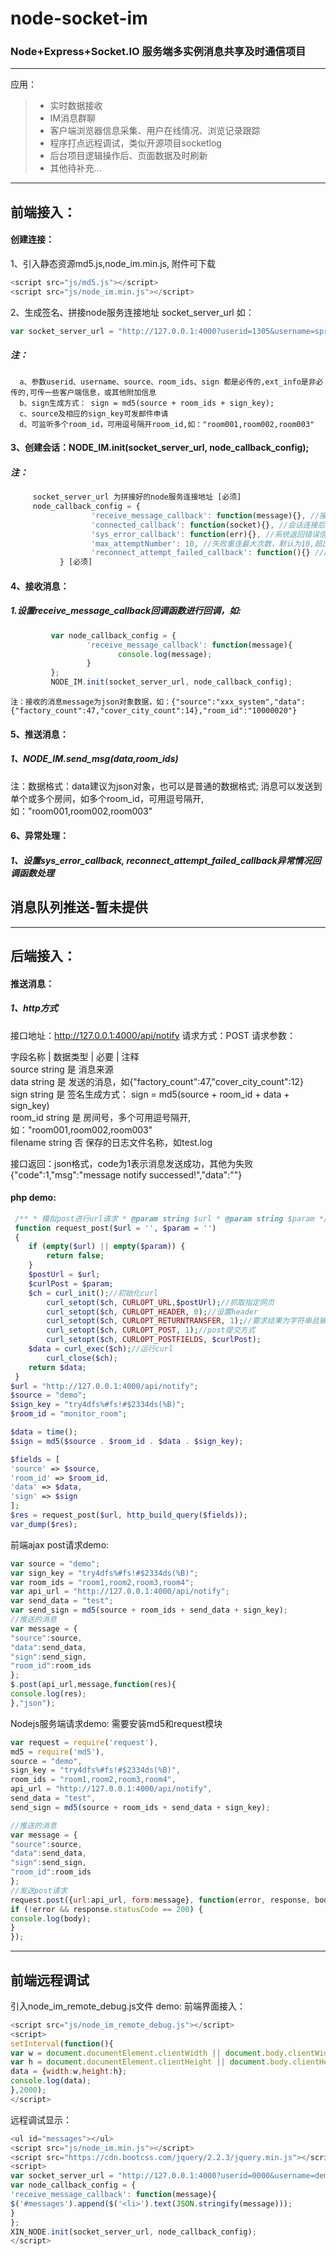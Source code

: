 # node-socket-im
### Node+Express+Socket.IO 服务端多实例消息共享及时通信项目
------
应用：

> * 实时数据接收
> * IM消息群聊
> * 客户端浏览器信息采集、用户在线情况、浏览记录跟踪
> * 程序打点远程调试，类似开源项目socketlog
> * 后台项目逻辑操作后、页面数据及时刷新
> * 其他待补充...

------
## 前端接入：
#### 创建连接：
1、引入静态资源md5.js,node_im.min.js, 附件可下载
```javascript
<script src="js/md5.js"></script>
<script src="js/node_im.min.js"></script>
```
2、生成签名、拼接node服务连接地址 socket_server_url 如：
```javascript
var socket_server_url = "http://127.0.0.1:4000?userid=1305&username=spring&source=xxx_system&room_ids=receive_repeat_verify_1305%2Cwait_repeat_verify_list&sign=7778a73e924813a2d5ebb1db39abf2c4&ext_info=";
```
##### 注：
      a、参数userid、username、source、room_ids、sign 都是必传的,ext_info是非必传的,可传一些客户端信息，或其他附加信息
      b、sign生成方式： sign = md5(source + room_ids + sign_key);
      c、source及相应的sign_key可发邮件申请
      d、可监听多个room_id，可用逗号隔开room_id,如："room001,room002,room003"

#### 3、创建会话：NODE_IM.init(socket_server_url, node_callback_config); 
##### 注：
```js
     socket_server_url 为拼接好的node服务连接地址 [必须]
     node_callback_config = {
                  'receive_message_callback': function(message){}, //接收消息回调 [非必须]
                  'connected_callback': function(socket){}, //会话连接后回调 [非必须]
                  'sys_error_callback': function(err){}, //系统返回错误信息回调 [非必须]
                  'max_attemptNumber': 10, //失败重连最大次数，默认为10,超出重连最大次数，该会话将自动关闭 [非必须]
                  'reconnect_attempt_failed_callback': function(){} //超过失败重连最大次数回调 [非必须]
           } [必须]
```
#### 4、接收消息：
##### 1.设置receive_message_callback回调函数进行回调，如:
```js
         var node_callback_config = {
                 'receive_message_callback': function(message){
                        console.log(message);
                 }
         };
         NODE_IM.init(socket_server_url, node_callback_config);
```
    注：接收的消息message为json对象数据，如：{"source":"xxx_system","data":{"factory_count":47,"cover_city_count":14},"room_id":"10000020"}

#### 5、推送消息：
##### 1、NODE_IM.send_msg(data,room_ids)
注：数据格式：data建议为json对象，也可以是普通的数据格式; 消息可以发送到单个或多个房间，如多个room_id，可用逗号隔开, 如："room001,room002,room003"

#### 6、异常处理：
##### 1、设置sys_error_callback, reconnect_attempt_failed_callback异常情况回调函数处理

## 消息队列推送-暂未提供

------
## 后端接入：
#### 推送消息：
##### 1、http方式
接口地址：http://127.0.0.1:4000/api/notify
请求方式：POST
请求参数：

 字段名称  | 数据类型   |  必要  | 注释  <br>
source  string  是 消息来源<br>
data  string  是 发送的消息，如{"factory_count":47,"cover_city_count":12}<br>
sign  string  是 签名生成方式： sign = md5(source + room_id + data + sign_key)<br>
room_id string  是 房间号，多个可用逗号隔开,如："room001,room002,room003"<br>
filename  string  否 保存的日志文件名称，如test.log<br>


接口返回：json格式，code为1表示消息发送成功，其他为失败{"code":1,"msg":"message notify successed!","data":""}

#### php demo:
```php
 /** * 模拟post进行url请求 * @param string $url * @param string $param */
 function request_post($url = '', $param = '') 
 { 
 	if (empty($url) || empty($param)) { 
		return false; 
	} 
	$postUrl = $url; 
	$curlPost = $param; 
	$ch = curl_init();//初始化curl
        curl_setopt($ch, CURLOPT_URL,$postUrl);//抓取指定网页
        curl_setopt($ch, CURLOPT_HEADER, 0);//设置header
        curl_setopt($ch, CURLOPT_RETURNTRANSFER, 1);//要求结果为字符串且输出到屏幕上
        curl_setopt($ch, CURLOPT_POST, 1);//post提交方式
        curl_setopt($ch, CURLOPT_POSTFIELDS, $curlPost); 
	$data = curl_exec($ch);//运行curl
        curl_close($ch); 
	return $data; 
 }
$url = "http://127.0.0.1:4000/api/notify";
$source = "demo";
$sign_key = "try4dfs%#fs!#$2334ds(%B)";
$room_id = "monitor_room";

$data = time();
$sign = md5($source . $room_id . $data . $sign_key);

$fields = [
'source' => $source,
'room_id' => $room_id,
'data' => $data,
'sign' => $sign
];
$res = request_post($url, http_build_query($fields));
var_dump($res);
```
前端ajax post请求demo:
```js
var source = "demo";
var sign_key = "try4dfs%#fs!#$2334ds(%B)";
var room_ids = "room1,room2,room3,room4";
var api_url = "http://127.0.0.1:4000/api/notify";
var send_data = "test";
var send_sign = md5(source + room_ids + send_data + sign_key);
//推送的消息
var message = {
"source":source,
"data":send_data,
"sign":send_sign,
"room_id":room_ids
};
$.post(api_url,message,function(res){
console.log(res);
},"json");
```
Nodejs服务端请求demo: 需要安装md5和request模块
```js
var request = require('request'),
md5 = require('md5'),
source = "demo",
sign_key = "try4dfs%#fs!#$2334ds(%B)",
room_ids = "room1,room2,room3,room4",
api_url = "http://127.0.0.1:4000/api/notify",
send_data = "test",
send_sign = md5(source + room_ids + send_data + sign_key);

//推送的消息
var message = {
"source":source,
"data":send_data,
"sign":send_sign,
"room_id":room_ids
};
//发送post请求
request.post({url:api_url, form:message}, function(error, response, body) {
if (!error && response.statusCode == 200) {
console.log(body);
}
});
```
------
## 前端远程调试
引入node_im_remote_debug.js文件
demo:
前端界面接入：
```js
<script src="js/node_im_remote_debug.js"></script>
<script>
setInterval(function(){
var w = document.documentElement.clientWidth || document.body.clientWidth;
var h = document.documentElement.clientHeight || document.body.clientHeight;
data = {width:w,height:h};
console.log(data);
},2000);
</script>
```
远程调试显示：
```js
<ul id="messages"></ul>
<script src="js/node_im.min.js"></script>
<script src="https://cdn.bootcss.com/jquery/2.2.3/jquery.min.js"></script>
<script>
var socket_server_url = "http://127.0.0.1:4000?userid=0000&username=demo&source=remote_debug&room_ids=console-log&sign=5b092ffd2f7bcd3eddc9a7655600a998&ext_info=";
var node_callback_config = {
'receive_message_callback': function(message){
$('#messages').append($('<li>').text(JSON.stringify(message)));
}
};
XIN_NODE.init(socket_server_url, node_callback_config); 
</script>
```

